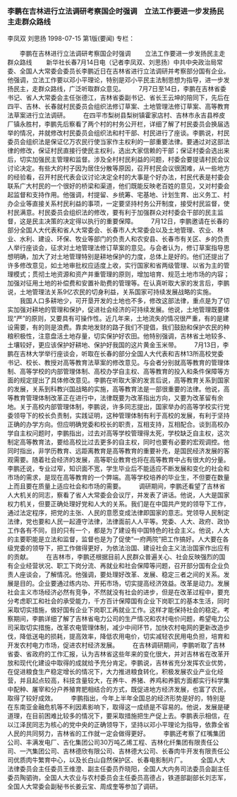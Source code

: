 ### 李鹏在吉林进行立法调研考察国企时强调　立法工作要进一步发扬民主走群众路线
李凤双  刘思扬
1998-07-15
第1版(要闻)
专栏：

　　李鹏在吉林进行立法调研考察国企时强调
　　立法工作要进一步发扬民主走群众路线
　　新华社长春7月14日电（记者李凤双、刘思扬）中共中央政治局常委、全国人大常委会委员长李鹏近日在吉林省进行立法调研并考察部分国有企业。他强调，立法工作要以邓小平理论，特别是邓小平民主法制思想为指导，进一步发扬民主，走群众路线，广泛听取群众意见。
　　7月7日至14日，李鹏在吉林省委书记、省人大常委会主任张德江，吉林省委副书记、省长王云坤的陪同下，先后在四平、吉林、长春就村民委员会组织法修订草案、土地管理法修订草案、高等教育法草案进行立法调研。
　　在四平市梨树县梨树镇霍家店村、吉林市永吉县桦皮厂镇永胜村，李鹏先后察看了两个村的村务公开栏，详细了解了村民委员会换届选举的情况，并就修改村民委员会组织法和村干部、村民进行了座谈。李鹏说，村民委员会组织法是保证亿万农民行使当家作主权利的一部重要法律。要通过对这部法律的修改，保证村民直接行使民主权利，选出大家信赖的干部；保证村委会选出来后，切实加强民主管理和监督。涉及全村村民利益的问题，村委会要提请村民会议讨论决定。有些大的村子因为居住分散等原因，召开村民会议很困难，从一些地方的经验看，召开村民代表会议讨论决定全村的大事是个好办法，村民代表是村委会联系广大村民的一个很好的桥梁和渠道，他们既能反映老百姓的意见，又对村委会起监督和支持作用。他强调，村提留、乡统筹、宅基地、计划生育、出义务工、村办企业等直接关系村民利益的事项，一定要坚持村务公开制度，接受村民监督，使村民满意。村民委员会组织法的修改，要有利于加强群众对村委会干部的民主监督，这是民主决策的决定得以执行的重要保障。
　　7月12日，李鹏邀请在长春的部分全国人大代表和省人大常委会、长春市人大常委会以及土地管理、农业、林业、水利、建设、环保、牧业等部门的负责人和农安县、长春市有关区、乡的负责人举行座谈会，征求对土地管理法修订草案的意见。与会者认为，修订草案指导思想明确，加大了对土地管理特别是耕地保护的力度，总体上是好的。他们还提出了许多修改意见，如土地审批权应适度上收，实行国家和省两级管理、以省为主的管理模式；贯彻土地资源和资产并重管理的原则，增加培育、规范土地市场的内容；加强对征用土地的补偿费和安置补助费的管理等。在认真听取大家的发言后，李鹏说，土地管理法关系9亿农民的切身利益，关系国家可持续发展战略的实施。
　　我国人口多耕地少，可开垦开发的土地也不多，修改这部法律，重点是为了切实加强对耕地的管理和保护，促进社会经济的可持续发展。他说，土地管理既要体现“严”的原则，又要具有可操作性。近几年来，土地流失的情况很严重，有的是建设需要，有的则是浪费。靠卖地发财的路子我们不提倡，我们鼓励和保护农民的种粮积极性，注意盘活土地存量，切实保护好农田。他特别强调，吉林省土地较多、土壤较好，更应该保护好耕地、保护好我国的这片黄金玉米带。
　　7月13日，李鹏在吉林大学举行座谈会，听取在长春的部分全国人大代表和吉林13所高校党委书记、校长、教授对高等教育法草案的修改意见。与会者分别就高等教育的管理体制、高等学校的内部管理体制、高校办学自主权、高等教育的投入和条件保障等方面的规定提出了具体修改意见。李鹏在听取大家的发言后说，高等教育关系到国家的发展，关系到科教兴国战略的实施，高等教育法是一部很重要的法律。他说，高等教育管理体制改革正在进行中，法律既要为改革指出方向，又要为改革留有余地。关于高校内部管理体制，李鹏说，许多同志提出，国家举办的高等学校实行党委领导下的校长负责制，实践证明，这种管理体制有利于高校的发展，有利于坚持正确的办学方向。但应明确党委和校长的职责，互相支持，互相配合。谈到高校办学自主权问题时，李鹏指出，过去对高等学校管理得太死，学校缺乏自主权，这次制定高等教育法，要给高校比过去更多的自主权，同时也要有必要的宏观调控。他同时指出，非学历教育、远距离教育是高等教育的重要补充，是国民经济发展的客观需要。随着社会经济的发展，高等职业教育也将在高等教育中占有很大的分量。李鹏还说，专业过窄，知识面不宽，学生毕业后不能适应不断发展和变化的社会和市场的需求，是现在高等教育的一个弊端。高等学校培养的毕业生，不但要在数量上而且要在质量上适应社会和市场的需要。
　　调研期间，李鹏还看望了吉林省人大机关的同志，察看了省人大常委会会议厅，并发表了讲话。他说，人大是国家权力机关，但要正确处理好党和人大的关系。我们是在中国共产党的领导下工作，通过法定程序，把党的主张、人民的意愿变成法律即国家的意志。党领导人民制定法律，党也要和人民一起遵守法律，法律面前人人平等。党委、人大、政府、政协工作各有不同，目的只有一个，都是为了建设有中国特色的社会主义。他说，人大的主要职能是立法和监督，监督也是为了促使“一府两院”把工作搞好。人大要在各级党委的领导下，把工作做得更好，为依法治国、建设社会主义法治国家作出应有的贡献。
　　在吉林市，李鹏还根据目前人民群众普遍关心、社会反映强烈的国有企业经营状况、职工下岗分流、再就业和社会保障等问题，召开部分国有企业负责人座谈会，了解情况。他强调，要处理好改革、发展、稳定三者之间的关系。发展是目的。企业要通过练内功、开拓市场，切实提高经济效益。改革是动力。发展社会主义市场经济必然有竞争，不然就没有社会的进步，但是在改革过程中，要充分考虑职工和社会的承受能力，千方百计保障国有企业下岗职工的基本生活，同时采取切实措施，做好国有企业下岗职工再就业工作。这样才能保持社会的稳定。考察期间，李鹏详细了解了吉林省电力公司的生产情况和农村电价问题，希望电力公司采取切实措施，改革农电管理体制，减少中间环节，加快农村电网的更新改造步伐，降低送电的损耗，提高效率，降低农用电价，切实减轻农民用电负担，培育和开发农村电力市场，促进农村经济发展。
　　在吉林调研期间，李鹏听取了吉林省委、省政府的工作汇报，认为吉林省这些年来的变化很大，并对吉林省在改革开放和现代化建设中取得的成就给予充分肯定。李鹏说，吉林省充分发挥农业优势，在促进粮食生产稳定增长的情况下，大力推进粮食转化，积极发展农业产业化经营，并且起点较高，科技含量较大，在养牛、养猪、养鸡和养鹅方面都实行科学集中配种、屠宰和分户养殖育肥相结合的方式，既促进地方经济发展，也富了农民，取得了较好成效。
　　李鹏指出，今年上半年全国总的经济形势是好的，特别是在东南亚金融危机等不利因素影响下，取得这一成绩是不容易的。他说，发展是硬道理，在目前困难比较多的情况下，要采取措施把生产促上去。李鹏表示相信，在以江泽民同志为核心的党中央的正确领导下，坚持以邓小平理论为指导，依靠全省人民的共同努力，吉林省的工作就一定会做得更好。
　　李鹏还考察了红嘴集团公司、丰满发电厂、吉化集团公司30万吨乙烯工程、吉林化纤集团有限责任公司、一汽集团公司、吉林德欣有限公司、吉林德大公司、长春肉牛开发有限责任公司优质肉牛繁育中心，以及长白山自然保护区、长春电影制片厂。
　　全国人大法律委员会主任委员王维澄、副主任委员乔晓阳，全国人大内务司法委员会副主任委员陶驷驹，全国人大农业与农村委员会主任委员高德占，铁道部副部长刘志军，全国人大常委会副秘书长姜云宝、周成奎等参加了调研。
